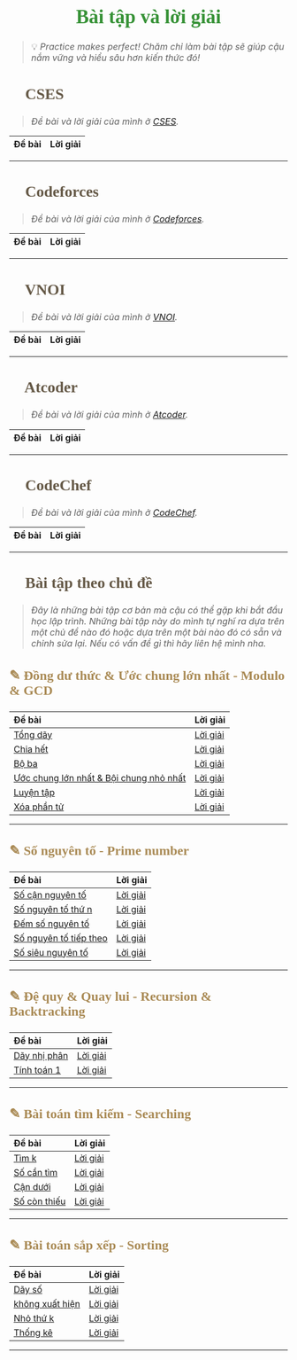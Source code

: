 
# Bài tập và lời giải

> 💡 *Practice makes perfect! Chăm chỉ làm bài tập sẽ giúp cậu nắm vững và hiểu sâu hơn kiến thức đó!*

<div id="platform2">

## 🌱 CSES

> *Đề bài và lời giải của mình ở [CSES](https://cses.fi/problemset/list/).*

| Đề bài | Lời giải |
| :--- | :--- |

<!-- END_OF -->

</div>

---

<div id="platform2">

## 🌱 Codeforces

> *Đề bài và lời giải của mình ở [Codeforces](https://codeforces.com/).*

| Đề bài | Lời giải |
| :--- | :--- |

<!-- END_OF -->

</div>

---

<div id="platform2">

## 🌱 VNOI

> *Đề bài và lời giải của mình ở [VNOI](https://oj.vnoi.info/).*

| Đề bài | Lời giải |
| :--- | :--- |

<!-- END_OF -->

</div>

---

<div id="platform2">

## 🌱 Atcoder

> *Đề bài và lời giải của mình ở [Atcoder](https://atcoder.jp/).*

| Đề bài | Lời giải |
| :--- | :--- |

<!-- END_OF -->

</div>

---

<div id="platform2">

## 🌱 CodeChef

> *Đề bài và lời giải của mình ở [CodeChef](https://www.codechef.com/).*

| Đề bài | Lời giải |
| :--- | :--- |

<!-- END_OF -->

</div>

---

<div id="platform2">

## 🌱 Bài tập theo chủ đề

</div>

> *Đây là những bài tập cơ bản mà cậu có thể gặp khi bắt đầu học lập trình. Những bài tập này do mình tự nghĩ ra dựa trên một chủ đề nào đó hoặc dựa trên một bài nào đó có sẵn và chỉnh sửa lại. Nếu có vấn đề gì thì hãy liên hệ mình nha.*

<div id="platform3">

### ✎ Đồng dư thức & Ước chung lớn nhất - Modulo & GCD

| Đề bài | Lời giải |
| :--- | :--- |
| [Tổng dãy](./categories/modulo-gcd/array-sum/statement.md) | [Lời giải](./categories/modulo-gcd/array-sum/editorial.md) |
| [Chia hết](./categories/modulo-gcd/divisible/statement.md) | [Lời giải](./categories/modulo-gcd/divisible/editorial.md) |
| [Bộ ba](./categories/modulo-gcd/triplet/statement.md) | [Lời giải](./categories/modulo-gcd/triplet/editorial.md) |
| [Ước chung lớn nhất & Bội chung nhỏ nhất](./categories/modulo-gcd/gcd-lcm/statement.md) | [Lời giải](./categories/modulo-gcd/gcd-lcm/editorial.md) |
| [Luyện tập](./categories/modulo-gcd/practice/statement.md) | [Lời giải](./categories/modulo-gcd/practice/editorial.md) |
| [Xóa phần tử](./categories/modulo-gcd/remove-elements/statement.md) | [Lời giải](./categories/modulo-gcd/remove-elements/editorial.md) |

<!-- END_OF_modulo-gcd -->

</div>

---

<div id="platform3">

### ✎ Số nguyên tố - Prime number

| Đề bài | Lời giải |
| :--- | :--- |
| [Số cận nguyên tố](./categories/prime-number/almost-prime/statement.md) | [Lời giải](./categories/prime-number/almost-prime/editorial.md) |
| [Số nguyên tố thứ n](./categories/prime-number/n-th-prime/statement.md) | [Lời giải](./categories/prime-number/n-th-prime/editorial.md) |
| [Đếm số nguyên tố](./categories/prime-number/count-prime/statement.md) | [Lời giải](./categories/prime-number/count-prime/editorial.md) |
| [Số nguyên tố tiếp theo](./categories/prime-number/next-prime/statement.md) | [Lời giải](./categories/prime-number/next-prime/editorial.md) |
| [Số siêu nguyên tố](./categories/prime-number/super-prime/statement.md) | [Lời giải](./categories/prime-number/super-prime/editorial.md) |

<!-- END_OF_prime-number -->

</div>

---

<div id="platform3">

### ✎ Đệ quy & Quay lui - Recursion & Backtracking

| Đề bài | Lời giải |
| :--- | :--- |
| [Dãy nhị phân](./categories/recursion/binary-array/statement.md) | [Lời giải](./categories/recursion/binary-array/editorial.md) |
| [Tính toán 1](./categories/recursion/math-1/statement.md) | [Lời giải](./categories/recursion/math-1/editorial.md) |

<!-- END_OF_recursion -->

</div>

---

<div id="platform3">

### ✎ Bài toán tìm kiếm - Searching

| Đề bài | Lời giải |
| :--- | :--- |
| [Tìm k](./categories/searching/find-k/statement.md) | [Lời giải](./categories/searching/find-k/editorial.md) |
| [Số cần tìm](./categories/searching/find-target/statement.md) | [Lời giải](./categories/searching/find-target/editorial.md) |
| [Cận dưới](./categories/searching/lower-bound/statement.md) | [Lời giải](./categories/searching/lower-bound/editorial.md) |
| [Số còn thiếu](./categories/searching/missing-number/statement.md) | [Lời giải](./categories/searching/missing-number/editorial.md) |

<!-- END_OF_searching -->

</div>

---

<div id="platform3">

### ✎ Bài toán sắp xếp - Sorting

| Đề bài | Lời giải |
| :--- | :--- |
| [Dãy số](./categories/sorting/day-so/statement.md) | [Lời giải](./categories/sorting/day-so/editorial.md) |
| [không xuất hiện](./categories/sorting/khong-xuat-hien/statement.md) | [Lời giải](./categories/sorting/khong-xuat-hien/editorial.md) |
| [Nhỏ thứ k](./categories/sorting/min-k/statement.md) | [Lời giải](./categories/sorting/min-k/editorial.md) |
| [Thống kê](./categories/sorting/thong-ke/statement.md) | [Lời giải](./categories/sorting/thong-ke/editorial.md) |

<!-- END_OF_sorting -->

</div>

---

<!-- Page styling -->

<style>
@import url('https://fonts.googleapis.com/css2?family=Charm:wght@400;700&display=swap');

.hero .description {
    font-style: italic;
    color: #483838 !important;
}

h1 {
    color: #379237;
    font-family: 'Charm', cursive;
    font-size: 2.5em;
    text-align: center;
}

/* h2 {
    color: #4E944F;
    font-family: 'Charm', cursive;
    font-size: 2em;
    text-align: center;
} */

#platform1 h1 {
    color: #4E944F;
    font-family: 'Charm', cursive;
    font-size: 2.5em;
    text-align: center !important;
}

#platform2 h2 {
    color: #665A48;
    font-family: 'Charm', cursive;
    font-size: 2em;
    text-align: left !important;
}

#platform3 h3 {
    color: #AA8B56;
    font-family: 'Charm', cursive;
    font-size: 1.7em;
    text-align: left !important;
}

#post2 a {
    color: #665A48;
    font-family: 'Charm', cursive;
    font-size: 1.7em;
    text-align: left !important;
}

#post h2 {
    text-align: left !important;
}

#post3 a {
    color: #665A48;
    font-family: 'Charm', cursive;
    font-size: 1.3em;
    text-align: left !important;
}

#post h3 {
    text-align: left !important;
}

p {
    font-size: 1.15em;
}

</style>
